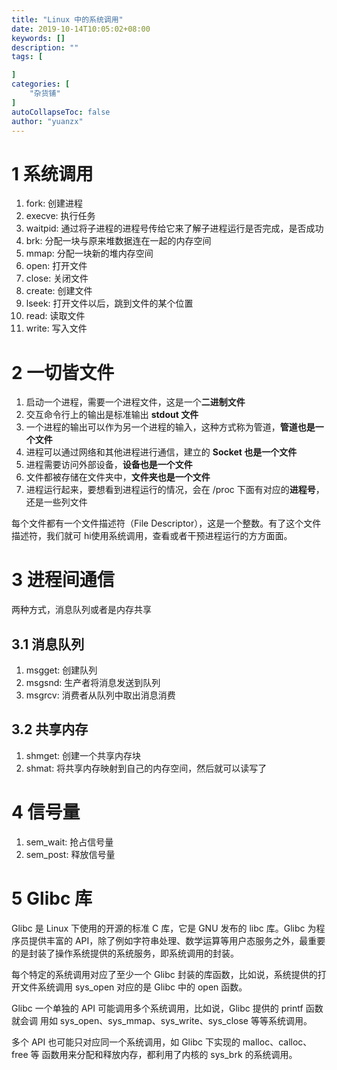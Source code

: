 ```yaml
---
title: "Linux 中的系统调用"
date: 2019-10-14T10:05:02+08:00
keywords: []
description: ""
tags: [

]
categories: [
    "杂货铺"
]
autoCollapseToc: false
author: "yuanzx"
---
```


# 1 系统调用

1. fork: 创建进程
2. execve: 执行任务
3. waitpid: 通过将子进程的进程号传给它来了解子进程运行是否完成，是否成功
4. brk: 分配一块与原来堆数据连在一起的内存空间
5. mmap: 分配一块新的堆内存空间
6. open: 打开文件
7. close: 关闭文件
8. create: 创建文件
9. lseek: 打开文件以后，跳到文件的某个位置
10. read: 读取文件
11. write: 写入文件

# 2 一切皆文件

1. 启动一个进程，需要一个进程文件，这是一个**二进制文件**
2. 交互命令行上的输出是标准输出 **stdout 文件**
3. 一个进程的输出可以作为另一个进程的输入，这种方式称为管道，**管道也是一个文件**
4. 进程可以通过网络和其他进程进行通信，建立的 **Socket 也是一个文件**
5. 进程需要访问外部设备，**设备也是一个文件**
6. 文件都被存储在文件夹中，**文件夹也是一个文件**
7. 进程运行起来，要想看到进程运行的情况，会在 /proc 下面有对应的**进程号**，还是一些列文件

每个文件都有一个文件描述符（File Descriptor），这是一个整数。有了这个文件描述符，我们就可 hi使用系统调用，查看或者干预进程运行的方方面面。

# 3 进程间通信

两种方式，消息队列或者是内存共享

## 3.1 消息队列

1. msgget: 创建队列
2. msgsnd: 生产者将消息发送到队列
3. msgrcv: 消费者从队列中取出消息消费

## 3.2 共享内存

1. shmget: 创建一个共享内存块
2. shmat: 将共享内存映射到自己的内存空间，然后就可以读写了

# 4 信号量

1. sem_wait: 抢占信号量
2. sem_post: 释放信号量

# 5 Glibc 库

Glibc 是 Linux 下使用的开源的标准 C 库，它是 GNU 发布的 libc 库。Glibc 为程序员提供丰富的 API，除了例如字符串处理、数学运算等用户态服务之外，最重要的是封装了操作系统提供的系统服务，即系统调用的封装。

每个特定的系统调用对应了至少一个 Glibc 封装的库函数，比如说，系统提供的打开文件系统调用 sys_open 对应的是 Glibc 中的 open 函数。

Glibc 一个单独的 API 可能调用多个系统调用，比如说，Glibc 提供的 printf 函数就会调
用如 sys_open、sys_mmap、sys_write、sys_close 等等系统调用。

多个 API 也可能只对应同一个系统调用，如 Glibc 下实现的 malloc、calloc、free 等
函数用来分配和释放内存，都利用了内核的 sys_brk 的系统调用。